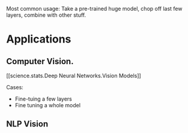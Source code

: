 
Most common usage:
Take a pre-trained huge model, chop off last few layers, combine with other stuff.

# Applications

## Computer Vision.
[[science.stats.Deep Neural Networks.Vision Models]]

Cases:
* Fine-tuing a few layers
* Fine tuning a whole model 

## NLP Vision
